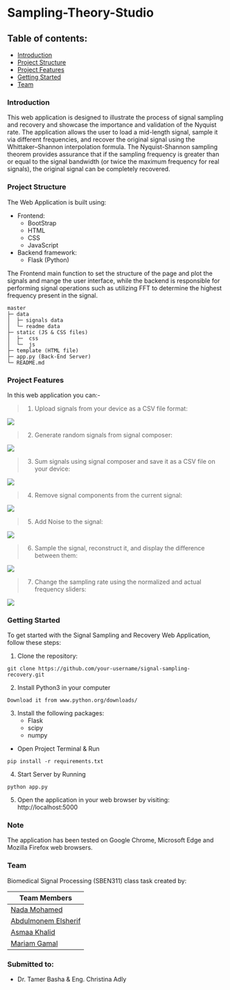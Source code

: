 # Sampling-Theory-Studio
## Table of contents:
- [Introduction](#introduction)
- [Project Structure](#project-structure)
- [Project Features](#project-features)
- [Getting Started](#getting-started)
- [Team](#team)


### Introduction
This web application is designed to illustrate the process of signal sampling and recovery and showcase the importance and validation of the Nyquist rate. The application allows the user to load a mid-length signal, sample it via different frequencies, and recover the original signal using the Whittaker–Shannon interpolation formula. The Nyquist-Shannon sampling theorem provides assurance that if the sampling frequency is greater than or equal to the signal bandwidth (or twice the maximum frequency for real signals), the original signal can be completely recovered.

<!-- ### Quick Preview
Web application using frontend technologies & flask for illustrating how the sampling theory work,
applying Nyquist sampling, validating it and reconstructing the signal again from the sample points. It can also 
generate signals with various frequencies , amplitudes, sum them up or remove them to make a new signal.

The Sampling is done with Nyquist sampling while the reconstruction using Whittaker–Shannon
interpolation formula.

`Sampling Formula -> Fsample >= 2 * Fmaximum`

![](data/readme%20data/SampLab.gif) -->

### Project Structure
The Web Application is built using:
- Frontend:
  - BootStrap
  - HTML
  - CSS
  - JavaScript
- Backend framework:
  - Flask (Python)

The Frontend main function to set the structure of the page and plot the signals and mange
the user interface, while the backend is responsible for performing signal operations such as utilizing FFT to determine the highest frequency present in the signal.

```
master
├─ data
│  ├─ signals data
│  └─ readme data
├─ static (JS & CSS files)
│  ├─  css
│  └─  js
├─ template (HTML file)
├─ app.py (Back-End Server)
└─ README.md
```

### Project Features
In this web application you can:-
> 1. Upload signals from your device as a CSV file format:

![](data/readme%20data/upload.gif)

> 2. Generate random signals from signal composer:

![](data/readme%20data/composer.gif)

> 3. Sum signals using signal composer and save it as a CSV file on your device:

![](data/readme%20data/saving.gif)

> 4. Remove signal components from the current signal:

![](data/readme%20data/remove.gif)

> 5. Add Noise to the signal:

![](data/readme%20data/noise.gif)

> 6. Sample the signal, reconstruct it, and display the difference between them:

![](data/readme%20data/sampling.gif)

> 7. Change the sampling rate using the normalized and actual frequency sliders:

![](data/readme%20data/sliders.gif)


### Getting Started
To get started with the Signal Sampling and Recovery Web Application, follow these steps:

1. Clone the repository:
``` 
git clone https://github.com/your-username/signal-sampling-recovery.git
``` 
2. Install Python3 in your computer
``` 
Download it from www.python.org/downloads/
```
3. Install the following packages:
   - Flask
   - scipy
   - numpy
 - Open Project Terminal & Run
```
pip install -r requirements.txt
```
4. Start Server by Running 
```
python app.py
```

5. Open the application in your web browser by visiting:
 http://localhost:5000

### Note
The application has been tested on Google Chrome, Microsoft Edge and Mozilla Firefox web browsers.

### Team
Biomedical Signal Processing (SBEN311) class task created by:

| Team Members                                  
|-------------------------------------------------------
| [Nada Mohamed](https://github.com/NadaAlfowey)
| [Abdulmonem Elsherif](https://github.com/AbdulmonemElsherif)   
| [Asmaa Khalid](https://github.com/asmaakhaledd) 
| [Mariam Gamal](https://github.com/mariamgamal70)
      

     

### Submitted to:
- Dr. Tamer Basha & Eng. Christina Adly
